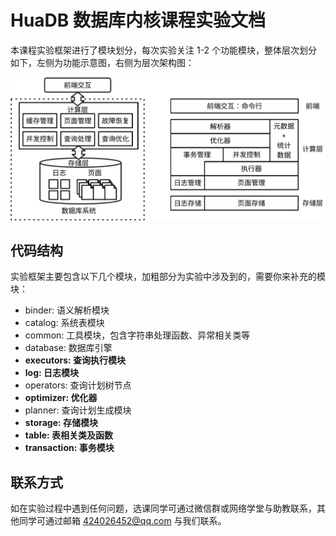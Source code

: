 # HuaDB 数据库内核课程实验文档

本课程实验框架进行了模块划分，每次实验关注 1-2 个功能模块，整体层次划分如下，左侧为功能示意图，右侧为层次架构图：

![](./pics/architecture.svg)

## 代码结构

实验框架主要包含以下几个模块，加粗部分为实验中涉及到的，需要你来补充的模块：

-   binder: 语义解析模块
-   catalog: 系统表模块
-   common: 工具模块，包含字符串处理函数、异常相关类等
-   database: 数据库引擎
-   **executors: 查询执行模块**
-   **log: 日志模块**
-   operators: 查询计划树节点
-   **optimizer: 优化器**
-   planner: 查询计划生成模块
-   **storage: 存储模块**
-   **table: 表相关类及函数**
-   **transaction: 事务模块**

## 联系方式

如在实验过程中遇到任何问题，选课同学可通过微信群或网络学堂与助教联系，其他同学可通过邮箱 [424026452@qq.com](mailto:424026452@qq.com) 与我们联系。
